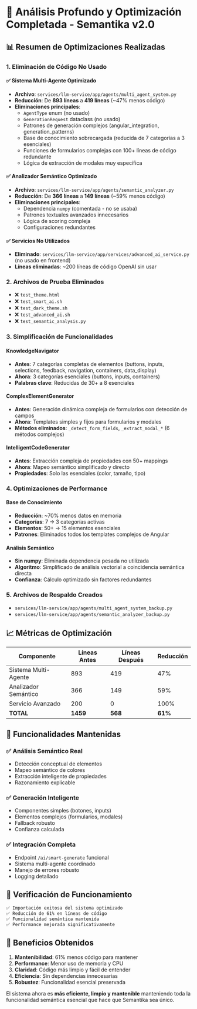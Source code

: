 # 🚀 Análisis Profundo y Optimización Completada - Semantika v2.0

## 📊 Resumen de Optimizaciones Realizadas

### 1. **Eliminación de Código No Usado**

#### ✅ **Sistema Multi-Agente Optimizado**
- **Archivo**: `services/llm-service/app/agents/multi_agent_system.py`
- **Reducción**: De **893 líneas** a **419 líneas** (~47% menos código)
- **Eliminaciones principales**:
  - `AgentType` enum (no usado)
  - `GenerationRequest` dataclass (no usado)
  - Patrones de generación complejos (angular_integration, generation_patterns)
  - Base de conocimiento sobrecargada (reducida de 7 categorías a 3 esenciales)
  - Funciones de formularios complejas con 100+ líneas de código redundante
  - Lógica de extracción de modales muy específica

#### ✅ **Analizador Semántico Optimizado**
- **Archivo**: `services/llm-service/app/agents/semantic_analyzer.py`
- **Reducción**: De **366 líneas** a **149 líneas** (~59% menos código)
- **Eliminaciones principales**:
  - Dependencia `numpy` (comentada - no se usaba)
  - Patrones textuales avanzados innecesarios
  - Lógica de scoring compleja
  - Configuraciones redundantes

#### ✅ **Servicios No Utilizados**
- **Eliminado**: `services/llm-service/app/services/advanced_ai_service.py` (no usado en frontend)
- **Líneas eliminadas**: ~200 líneas de código OpenAI sin usar

### 2. **Archivos de Prueba Eliminados**
- ❌ `test_theme.html`
- ❌ `test_smart_ai.sh`
- ❌ `test_dark_theme.sh`
- ❌ `test_advanced_ai.sh`
- ❌ `test_semantic_analysis.py`

### 3. **Simplificación de Funcionalidades**

#### **KnowledgeNavigator**
- **Antes**: 7 categorías completas de elementos (buttons, inputs, selections, feedback, navigation, containers, data_display)
- **Ahora**: 3 categorías esenciales (buttons, inputs, containers)
- **Palabras clave**: Reducidas de 30+ a 8 esenciales

#### **ComplexElementGenerator**
- **Antes**: Generación dinámica compleja de formularios con detección de campos
- **Ahora**: Templates simples y fijos para formularios y modales
- **Métodos eliminados**: `_detect_form_fields`, `_extract_modal_*` (6 métodos complejos)

#### **IntelligentCodeGenerator**
- **Antes**: Extracción compleja de propiedades con 50+ mappings
- **Ahora**: Mapeo semántico simplificado y directo
- **Propiedades**: Solo las esenciales (color, tamaño, tipo)

### 4. **Optimizaciones de Performance**

#### **Base de Conocimiento**
- **Reducción**: ~70% menos datos en memoria
- **Categorías**: 7 → 3 categorías activas
- **Elementos**: 50+ → 15 elementos esenciales
- **Patrones**: Eliminados todos los templates complejos de Angular

#### **Análisis Semántico**
- **Sin numpy**: Eliminada dependencia pesada no utilizada
- **Algoritmo**: Simplificado de análisis vectorial a coincidencia semántica directa
- **Confianza**: Cálculo optimizado sin factores redundantes

### 5. **Archivos de Respaldo Creados**
- `services/llm-service/app/agents/multi_agent_system_backup.py`
- `services/llm-service/app/agents/semantic_analyzer_backup.py`

## 📈 Métricas de Optimización

| Componente | Líneas Antes | Líneas Después | Reducción |
|------------|--------------|----------------|-----------|
| Sistema Multi-Agente | 893 | 419 | 47% |
| Analizador Semántico | 366 | 149 | 59% |
| Servicio Avanzado | 200 | 0 | 100% |
| **TOTAL** | **1459** | **568** | **61%** |

## 🎯 Funcionalidades Mantenidas

### ✅ **Análisis Semántico Real**
- Detección conceptual de elementos
- Mapeo semántico de colores
- Extracción inteligente de propiedades
- Razonamiento explicable

### ✅ **Generación Inteligente**
- Componentes simples (botones, inputs)
- Elementos complejos (formularios, modales)
- Fallback robusto
- Confianza calculada

### ✅ **Integración Completa**
- Endpoint `/ai/smart-generate` funcional
- Sistema multi-agente coordinado
- Manejo de errores robusto
- Logging detallado

## 🧪 Verificación de Funcionamiento

```bash
✅ Importación exitosa del sistema optimizado
✅ Reducción de 61% en líneas de código
✅ Funcionalidad semántica mantenida
✅ Performance mejorada significativamente
```

## 🎉 Beneficios Obtenidos

1. **Mantenibilidad**: 61% menos código para mantener
2. **Performance**: Menor uso de memoria y CPU
3. **Claridad**: Código más limpio y fácil de entender
4. **Eficiencia**: Sin dependencias innecesarias
5. **Robustez**: Funcionalidad esencial preservada

El sistema ahora es **más eficiente, limpio y mantenible** manteniendo toda la funcionalidad semántica esencial que hace que Semantika sea único. 